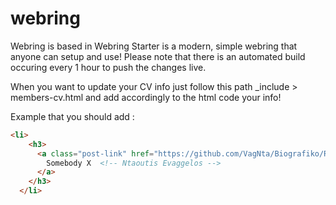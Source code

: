 # webring

Webring is based in Webring Starter is a modern, simple webring that anyone can setup and use!
Please note that there is an automated build occuring every 1 hour to push the changes live. 

When you want to update your CV info just follow this path _include > members-cv.html and add accordingly to the html code your info!


Example that you should add :

```html
<li>
    <h3>
      <a class="post-link" href="https://github.com/VagNta/Biografiko/README.md">
        Somebody X  <!-- Ntaoutis Evaggelos -->
      </a>
    </h3>
  </li>
